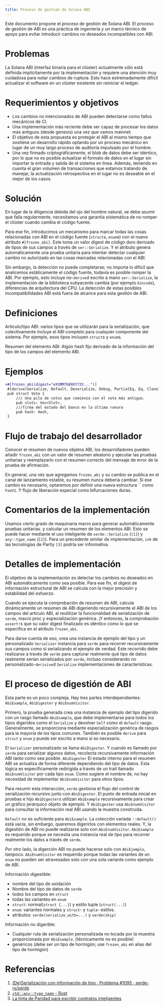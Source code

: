 ```yaml
---
title: Proceso de gestión de Solana ABI
---
```


Este documento propone el proceso de gestión de Solana ABI. El proceso de gestión de ABI es una práctica de ingeniería y un marco técnico de apoyo para evitar introducir cambios no deseados incompatibles con ABI.

# Problemas

La Solana ABI (interfaz binaria para el clúster) actualmente sólo está definida implícitamente por la implementación y requiere una atención muy cuidadosa para notar cambios de ruptura. Esto hace extremadamente difícil actualizar el software en un clúster existente sin reiniciar el ledger.

# Requerimientos y objetivos

- Los cambios no intencionados de ABI pueden detectarse como fallos mecánicos de CI.
- Una implementación más reciente debe ser capaz de procesar los datos más antiguos (desde genesis) una vez que vamos mainnet.
- El objetivo de esta propuesta es proteger el ABI al mismo tiempo que sostiene un desarrollo rápido optando por un proceso mecánico en lugar de un muy largo proceso de auditoría impulsado por el hombre.
- Una vez firmado criptográficamente, el blob de datos debe ser idéntico, por lo que no es posible actualizar el formato de datos en el lugar sin importar la entrada y salida de el sistema en línea. Además, teniendo en cuenta el gran volumen de transacciones que estamos tratando de manejar, la actualización retrospectiva en el lugar no es deseable en el mejor de los casos.

# Solución

En lugar de la diligencia debida del ojo del hombre natural, se debe asumir que falla regularmente, necesitamos una garantía sistemática de no romper el clúster cuando cambia el código fuente.

Para ese fin, introducimos un mecanismo para marcar todas las cosas relacionadas con ABI en el código fuente (`struct`s, `enum`s) con el nuevo atributo `#[frozen_abi]`. Este toma un valor digest de código duro derivado de tipos de sus campos a través de `ser::Serialize`. Y el atributo genera automáticamente una prueba unitaria para intentar detectar cualquier cambio no autorizado en las cosas marcadas relacionadas con el ABI.

Sin embargo, la detección no puede completarse; no importa lo difícil que analicemos estáticamente el código fuente, todavía es posible romper la ABI. Por ejemplo, esto incluye no-`derive`d escrito a mano `ser::Serialize`, la implementación de la biblioteca subyacente cambia (por ejemplo `bincode`), diferencias de arquitectura del CPU. La detección de estas posibles incompatibilidades ABI está fuera de alcance para esta gestión de ABI.

# Definiciones

Artículo/tipo ABI: varios tipos que se utilizarán para la serialización, que colectivamente incluye el ABI completo para cualquier componente del sistema. Por ejemplo, esos tipos incluyen `struct`s y `enum`s.

Resumen del elemento ABI: Algún hash fijo derivado de la información del tipo de los campos del elemento ABI.

# Ejemplos

```patch
+#[frozen_abi(digest="eXSMM7b89VY72V...")]
 #[derive(Serialize, Default, Deserialize, Debug, PartialEq, Eq, Clone)]
 pub struct Vote {
     /// Una pila de votos que comienza con el voto más antiguo.
     pub slots: Vec<Slot>,
     ///firma del estado del banco en la última ranura
     pub hash: Hash,
 }
```

# Flujo de trabajo del desarrollador

Conocer el resumen de nuevos objetos ABI, los desarrolladores pueden añadir `frozen_abi` con un valor de resumen aleatorio y ejecutar las pruebas unitarias y reemplazarlo con el resumen correcto del mensaje de error de la prueba de afirmación.

En general, una vez que agregamos `frozen_abi` y su cambio se publica en el canal de lanzamiento estable, su resumen nunca debería cambiar. Si ese cambio es necesario, optaremos por definir una nueva estructura `` como `FooV1`. Y flujo de liberación especial como bifurcaciones duras.

# Comentarios de la implementación

Usamos cierto grado de maquinaria macro para generar automáticamente pruebas unitarias. y calcular un resumen de los elementos ABI. Esto se puede hacer mediante el uso inteligente de `serde::Serialize` (`[1]`) y `any::type_name` (`[2]`). Para un precedente similar de implementación, `ink` de las tecnologías de Parity `[3]` podría ser informativa.

# Detalles de implementación

El objetivo de la implementación es detectar los cambios no deseados en ABI automáticamente como sea posible. Para ese fin, el digest de información estructural de ABI se calcula con la mejor precisión y estabilidad del esfuerzo.

Cuando se ejecuta la comprobación de resumen de ABI, calcula dinámicamente un resumen de ABI digeriendo recursivamente el ABI de los campos del artículo ABI, al reutilizar la funcionalidad de serialización de `serde`, macro proc y especialización genérica. ¡Y entonces, la comprobación `assert!`s que su valor digest finalizado es idéntico como lo que se especifica en el atributo `frozen_abi`.

Para darse cuenta de eso, crea una instancia de ejemplo del tipo y un personalizado ` Serializer ` instancia para ` serde ` para recorrer recursivamente sus campos como si serializando el ejemplo de verdad. Este recorrido debe realizarse a través de `serde` para capturar realmente qué tipo de datos realmente serían serializados por `serde`, incluso considerando no personalizado-`derivive`d `Serialize` implementaciones de características.

# El proceso de digestión de ABI

Esta parte es un poco compleja. Hay tres partes interdependientes: `AbiExample`, `AbiDigester` y `AbiEnumVisitor`.

Primero, la prueba generada crea una instancia de ejemplo del tipo digerido con un rasgo llamado `AbiExample`, que debe implementarse para todos los tipos digeridos como el `Serialize` y devolver `Self` como el `default` rasgo. Generalmente, se proporciona mediante especialización genérica de rasgos para la mayoría de los tipos comunes. También es posible `derive` para `struct` y `enum` y puede ser escrito a mano si es necesario.

El `Serializer` personalizado se llama `AbiDigester`. Y cuando es llamado por `serde` para serializar algunos datos, recolecta recursivamente información ABI tanto como sea posible. `AbiDigester` El estado interno para el resumen ABI se actualiza de forma diferente dependiendo del tipo de datos. Esta lógica es específicamente redirigida a través de un trait llamado `AbiEnumVisitor` por cada tipo `enum`. Como sugiere el nombre de, no hay necesidad de implementar `AbiEnumVisitor` para otros tipos.

Para resumir esta interacción, `serde` gestiona el flujo del control de serialización recursivo junto con `AbiDigester`. El punto de entrada inicial en pruebas e hijo `AbiDigester`s utilizan `AbiExample` recursivamente para crear un gráfico jerárquico objeto de ejemplo. Y `AbiDigester` usa `AbiEnumVisitor` para consultar la información real ABI usando la muestra construida.

`Default` no es suficiente para `AbiExample`. La colección variada `::default()` está vacía, sin embargo, queremos digerirlos con elementos reales. Y, la digestión de ABI no puede realizarse solo con `AbiEnumVisitor`. `AbiExample` es requerido porque se necesita una instancia real de tipo para recorrer realmente los datos a través de `serde`.

Por otro lado, la digerción ABI no puede hacerse solo con `AbiEjemplo`, tampoco. `AbiEnumVisitor` es requerido porque todas las variantes de un `enum` no pueden ser atravesadas solo con una sola variante como ejemplo de ABI.

Información digestible:

- nombre del tipo de oxidación
- Nombre del tipo de datos de ` serde `
- todos los campos en `struct`
- todas las variantes en `enum`
- `struct`: normal(`struct {...}`) y estilo tuple (`struct(...)`)
- `enum`: variantes normales y `struct`- y `tupla`- estilos.
- atributos: `serde(serialize_with=...)` y `serde(skip)`

Información no digerible:

- Cualquier ruta de serialización personalizada no tocada por la muestra proporcionada por `AbiExample`. (técnicamente no es posible)
- genéricos (debe ser un tipo de hormigón; use `frozen_abi` en alias del tipo de hormigón)

# Referencias

1. [(De)Serialización con información de tipo · Problema #1095 · serde-rs/serde](https://github.com/serde-rs/serde/issues/1095#issuecomment-345483479)
2. [`std::any::type_name` - Rust](https://doc.rust-lang.org/std/any/fn.type_name.html)
3. [La tinta de Paridad para escribir contratos inteligentes](https://github.com/paritytech/ink)
